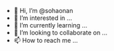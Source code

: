 - 👋 Hi, I’m @sohaonan
- 👀 I’m interested in ...
- 🌱 I’m currently learning ...
- 💞️ I’m looking to collaborate on ...
- 📫 How to reach me ...

<!---
sohaonan/sohaonan is a ✨ special ✨ repository because its `README.md` (this file) appears on your GitHub profile.
You can click the Preview link to take a look at your changes.
--->
